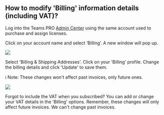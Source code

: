 ## How to modify 'Billing' information details (including VAT)?

<p class="no-margin">Log into the Teams PRO <a href="https://admin.teams-pro.com/" target="_blank" class="admin-center-content-link">Admin Center</a> using the same account used to purchase and assign licenses.</p>
<p class="no-margin"></p>
<p class="no-margin">Click on your account name and select ‘Billing’. A new window will pop up.</p>
<p class="no-margin"></p>
<div class="intercom-container"><img src="/assets/img/teams-pro/6_1.png"></div><p class="no-margin"></p>
<p class="no-margin"></p>
<p class="no-margin">Select 'Billing & Shipping Addresses'. Click on your 'Billing' profile. Change the billing details and click 'Update' to save them.</p>
<p class="no-margin"></p>
<p class="no-margin">ℹ️ Note: These changes won't affect past invoices, only future ones.</p>
<p class="no-margin"></p>
<div class="intercom-container"><img src="/assets/img/teams-pro/6_2.png"></div><p class="no-margin"></p>
<p class="no-margin"></p>
<p class="no-margin">Forgot to include the VAT when you subscribed?
You can add or change your VAT details in the 'Billing' options. Remember, these changes will only affect future invoices. We can't change past invoices.</p>
<p class="no-margin"></p>



